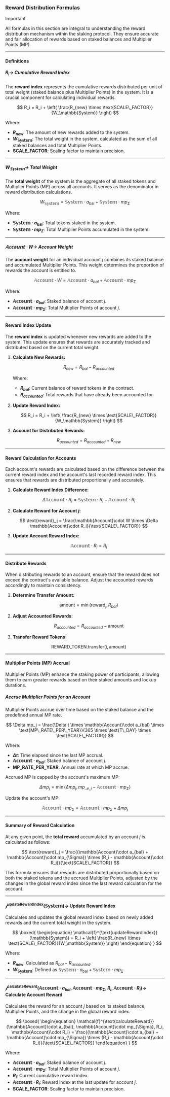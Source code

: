 ### Reward Distribution Formulas

<!-- prettier-ignore -->
> [!IMPORTANT] 
> All formulas in this section are integral to understanding the reward distribution mechanism within the staking protocol. They ensure accurate and fair allocation of rewards based on staked balances and Multiplier Points (MP).

---

#### Definitions

##### $R_i \rightarrow$ Cumulative Reward Index

The **reward index** represents the cumulative rewards distributed per unit of total weight (staked balance plus Multiplier Points) in the system. It is a crucial component for calculating individual rewards.

$$
R_i = R_i + \left( \frac{R_{new} \times \text{SCALE\_FACTOR}}{W_\mathbb{System}} \right)
$$

Where:

- **$R_{new}$**: The amount of new rewards added to the system.
- **$W_\mathbb{System}$**: The total weight in the system, calculated as the sum of all staked balances and total Multiplier Points.
- **$\text{SCALE\_FACTOR}$**: Scaling factor to maintain precision.

---

##### $W_\mathbb{System} \rightarrow$ Total Weight

The **total weight** of the system is the aggregate of all staked tokens and Multiplier Points (MP) across all accounts. It serves as the denominator in reward distribution calculations.

$$
W_\mathbb{System} = \mathbb{System}\cdot a_{\text{bal}} + \mathbb{System}\cdot mp_{\Sigma}
$$

Where:

- **$\mathbb{System}\cdot a_{\text{bal}}$**: Total tokens staked in the system.
- **$\mathbb{System}\cdot mp_{\Sigma}$**: Total Multiplier Points accumulated in the system.

---

##### $\mathbb{Account}\cdot W \rightarrow$ Account Weight

The **account weight** for an individual account $j$ combines its staked balance and accumulated Multiplier Points. This weight determines the proportion of rewards the account is entitled to.

$$
\mathbb{Account}\cdot W = \mathbb{Account}\cdot a_{bal} + \mathbb{Account}\cdot mp_{\Sigma}
$$

Where:

- **$\mathbb{Account}\cdot a_{bal}$**: Staked balance of account $j$.
- **$\mathbb{Account}\cdot mp_{\Sigma}$**: Total Multiplier Points of account $j$.

---

#### Reward Index Update

The **reward index** is updated whenever new rewards are added to the system. This update ensures that rewards are accurately tracked and distributed based on the current total weight.

1. **Calculate New Rewards:**

   $$
   R_{new} = R_{bal} - R_{accounted}
   $$

   Where:

   - **$R_{bal}$**: Current balance of reward tokens in the contract.
   - **$R_{accounted}$**: Total rewards that have already been accounted for.

2. **Update Reward Index:**

   $$
   R_i = R_i + \left( \frac{R_{new} \times \text{SCALE\_FACTOR}}{W_\mathbb{System}} \right)
   $$

3. **Account for Distributed Rewards:**

   $$
   R_{accounted} = R_{accounted} + R_{new}
   $$

---

#### Reward Calculation for Accounts

Each account's rewards are calculated based on the difference between the current reward index and the account's last recorded reward index. This ensures that rewards are distributed proportionally and accurately.

1. **Calculate Reward Index Difference:**

   $$
   \Delta \mathbb{Account}\cdot R_i = \mathbb{System}\cdot R_i - \mathbb{Account}\cdot R_i 
   $$

2. **Calculate Reward for Account $j$:**

   $$
   \text{reward}_j = \frac{\mathbb{Account}\cdot W \times \Delta \mathbb{Account}\cdot R_i}{\text{SCALE\_FACTOR}}
   $$

3. **Update Account Reward Index:**

   $$
   \mathbb{Account}\cdot R_i = R_i
   $$

---

#### Distribute Rewards

When distributing rewards to an account, ensure that the reward does not exceed the contract's available balance. Adjust the accounted rewards accordingly to maintain consistency.

1. **Determine Transfer Amount:**

   $$
   \text{amount} = \min(\text{reward}_j, R_{bal})
   $$

2. **Adjust Accounted Rewards:**

   $$
   R_{accounted} = R_{accounted} - \text{amount}
   $$

3. **Transfer Reward Tokens:**

   $$
   \text{REWARD\_TOKEN.transfer}(j, \text{amount})
   $$

---

#### Multiplier Points (MP) Accrual

Multiplier Points (MP) enhance the staking power of participants, allowing them to earn greater rewards based on their staked amounts and lockup durations.

##### Accrue Multiplier Points for an Account

Multiplier Points accrue over time based on the staked balance and the predefined annual MP rate.

$$
\Delta mp_j = \frac{\Delta t \times \mathbb{Account}\cdot a_{bal} \times \text{MP\_RATE\_PER\_YEAR}}{365 \times \text{T\_DAY} \times \text{SCALE\_FACTOR}}
$$

Where:

- **$\Delta t$**: Time elapsed since the last MP accrual.
- **$\mathbb{Account}\cdot a_{bal}$**: Staked balance of account $j$.
- **$\text{MP\_RATE\_PER\_YEAR}$**: Annual rate at which MP accrue.

Accrued MP is capped by the account's maximum MP:

$$
\Delta mp_j = \min\left( \Delta mp_j, mp_{\mathcal{M},j} - \mathbb{Account}\cdot mp_{\Sigma} \right)
$$

Update the account's MP:

$$
\mathbb{Account}\cdot mp_{\Sigma} = \mathbb{Account}\cdot mp_{\Sigma} + \Delta mp_j
$$

---

#### Summary of Reward Calculation

At any given point, the **total reward** accumulated by an account $j$ is calculated as follows:

$$
\text{reward}_j = \frac{(\mathbb{Account}\cdot a_{bal} + \mathbb{Account}\cdot mp_{\Sigma}) \times (R_i - \mathbb{Account}\cdot R_i)}{\text{SCALE\_FACTOR}}
$$

This formula ensures that rewards are distributed proportionally based on both the staked tokens and the accrued Multiplier Points, adjusted by the changes in the global reward index since the last reward calculation for the account.

---

#### $\mathcal{f}^{\text{updateRewardIndex}}(\mathbb{System}) \longrightarrow$ Update Reward Index

Calculates and updates the global reward index based on newly added rewards and the current total weight in the system.

$$
\boxed{
	\begin{equation}
		\mathcal{f}^{\text{updateRewardIndex}}(\mathbb{System}) = R_i + \left( \frac{R_{new} \times \text{SCALE\_FACTOR}}{W_\mathbb{System}} \right)
	\end{equation}
}
$$

Where:

- **$R_{new}$**: Calculated as $R_{bal} - R_{accounted}$.
- **$W_\mathbb{System}$**: Defined as $\mathbb{System}\cdot a_{\text{bal}} + \mathbb{System}\cdot mp_{\Sigma}$.

---

#### $\mathcal{f}^{\text{calculateReward}}(\mathbb{Account}\cdot a_{bal}, \mathbb{Account}\cdot mp_{\Sigma}, R_i, \mathbb{Account}\cdot R_i) \longrightarrow$ Calculate Account Reward

Calculates the reward for an account $j$ based on its staked balance, Multiplier Points, and the change in the global reward index.

$$
\boxed{
	\begin{equation}
		\mathcal{f}^{\text{calculateReward}}(\mathbb{Account}\cdot a_{bal}, \mathbb{Account}\cdot mp_{\Sigma}, R_i, \mathbb{Account}\cdot R_i) = \frac{(\mathbb{Account}\cdot a_{bal} + \mathbb{Account}\cdot mp_{\Sigma}) \times (R_i - \mathbb{Account}\cdot R_i)}{\text{SCALE\_FACTOR}}
	\end{equation}
}
$$

Where:

- **$\mathbb{Account}\cdot a_{bal}$**: Staked balance of account $j$.
- **$\mathbb{Account}\cdot mp_{\Sigma}$**: Total Multiplier Points of account $j$.
- **$R_i$**: Current cumulative reward index.
- **$\mathbb{Account}\cdot R_i$**: Reward index at the last update for account $j$.
- **$\text{SCALE\_FACTOR}$**: Scaling factor to maintain precision.


